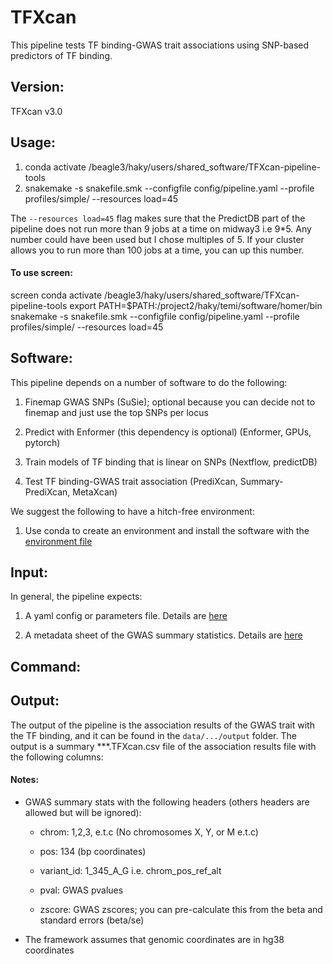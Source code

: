 
# TFXcan
This pipeline tests TF binding-GWAS trait associations using SNP-based predictors of TF binding.
## Version: 
TFXcan v3.0

## Usage:

1. conda activate /beagle3/haky/users/shared_software/TFXcan-pipeline-tools
2. snakemake -s snakefile.smk --configfile config/pipeline.yaml --profile profiles/simple/ --resources load=45

 The `--resources load=45` flag makes sure that the PredictDB part of the pipeline does not run more than 9 jobs at a time on midway3 i.e 9*5. Any number could have been used but I chose multiples of 5. If your cluster allows you to run more than 100 jobs at a time, you can up this number.

#### To use screen:

screen
conda activate /beagle3/haky/users/shared_software/TFXcan-pipeline-tools
export PATH=$PATH:/project2/haky/temi/software/homer/bin
snakemake -s snakefile.smk --configfile config/pipeline.yaml --profile profiles/simple/ --resources load=45

## Software: 

This pipeline depends on a number of software to do the following:

1. Finemap GWAS SNPs (SuSie); optional because you can decide not to finemap and just use the top SNPs per locus

2. Predict with Enformer (this dependency is optional) (Enformer, GPUs, pytorch)

3. Train models of TF binding that is linear on SNPs (Nextflow, predictDB)

4. Test TF binding-GWAS trait association (PrediXcan, Summary-PrediXcan, MetaXcan)

We suggest the following to have a hitch-free environment:

1. Use conda to create an environment and install the software with the [environment file](/beagle3/haky/users/shared_software/TFXcan-pipeline-tools)

## Input:

In general, the pipeline expects:

1. A yaml config or parameters file. Details are [here]()

2. A metadata sheet of the GWAS summary statistics. Details are [here]()

## Command:


## Output:
The output of the pipeline is the association results of the GWAS trait with the TF binding, and it can be found in the `data/.../output` folder. The output is a summary ***.TFXcan.csv file of the association results file with the following columns:


#### Notes: 

* GWAS summary stats with the following headers (others headers are allowed but will be ignored): 

    - chrom: 1,2,3, e.t.c (No chromosomes X, Y, or M e.t.c)

    - pos: 134 (bp coordinates)

    - variant_id: 1_345_A_G i.e. chrom_pos_ref_alt

    - pval: GWAS pvalues

    - zscore: GWAS zscores; you can pre-calculate this from the beta and standard errors (beta/se)

* The framework assumes that genomic coordinates are in hg38 coordinates
